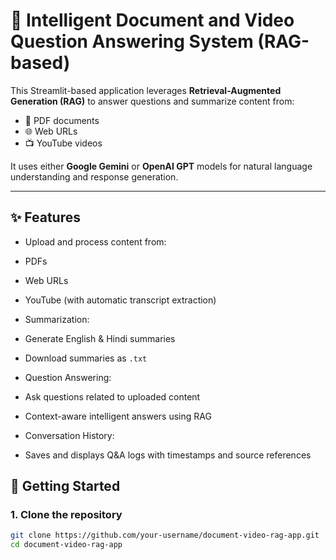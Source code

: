 # 📄 Intelligent Document and Video Question Answering System (RAG-based)

This Streamlit-based application leverages **Retrieval-Augmented Generation (RAG)** to answer questions and summarize content from:
- 🧾 PDF documents
- 🌐 Web URLs
- 📺 YouTube videos

It uses either **Google Gemini** or **OpenAI GPT** models for natural language understanding and response generation.

---

## ✨ Features

-  Upload and process content from:
  - PDFs
  - Web URLs
  - YouTube (with automatic transcript extraction)

-  Summarization:
  - Generate English & Hindi summaries
  - Download summaries as `.txt`

-  Question Answering:
  - Ask questions related to uploaded content
  - Context-aware intelligent answers using RAG

-  Conversation History:
  - Saves and displays Q&A logs with timestamps and source references



## 🚀 Getting Started

### 1. Clone the repository
```bash
git clone https://github.com/your-username/document-video-rag-app.git
cd document-video-rag-app
